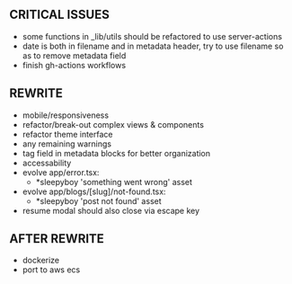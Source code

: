 ## CRITICAL ISSUES
- some functions in _lib/utils should be refactored to use server-actions
- date is both in filename and in metadata header, try to use filename so as to remove metadata field
- finish gh-actions workflows

## REWRITE
- mobile/responsiveness
- refactor/break-out complex views & components
- refactor theme interface
- any remaining warnings
- tag field in metadata blocks for better organization
- accessability
- evolve app/error.tsx:
  - *sleepyboy 'something went wrong' asset
- evolve app/blogs/[slug]/not-found.tsx:
  - *sleepyboy 'post not found' asset
- resume modal should also close via escape key

## AFTER REWRITE
- dockerize
- port to aws ecs